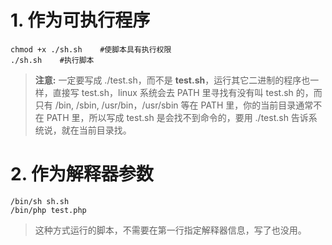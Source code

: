 # 1. 作为可执行程序

```shell
chmod +x ./sh.sh    #使脚本具有执行权限
./sh.sh    #执行脚本
```

>**注意:** 一定要写成 ./test.sh，而不是 **test.sh**，运行其它二进制的程序也一样，直接写 test.sh，linux 系统会去 PATH 里寻找有没有叫 test.sh 的，而只有 /bin, /sbin, /usr/bin，/usr/sbin 等在 PATH 里，你的当前目录通常不在 PATH 里，所以写成 test.sh 是会找不到命令的，要用 ./test.sh 告诉系统说，就在当前目录找。

# 2. 作为解释器参数

```shell
/bin/sh sh.sh
/bin/php test.php
```

>这种方式运行的脚本，不需要在第一行指定解释器信息，写了也没用。

